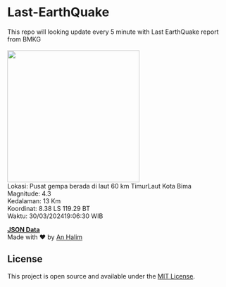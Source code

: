 # Last-EarthQuake
This repo will looking update every 5 minute with Last EarthQuake report from BMKG
<br>
<br>
<img src="https://static.bmkg.go.id/20240330190630.mmi.jpg" width="300"/>
<br>
Lokasi: Pusat gempa berada di laut 60 km TimurLaut Kota Bima <br>
Magnitude: 4.3 <br>
Kedalaman: 13 Km <br>
Koordinat: 8.38 LS 119.29 BT <br>
Waktu: 30/03/202419:06:30 WIB <br>

<a href="./data/data.json">**JSON Data**</a>
<br>
Made with ❤️ by <a href="https://github.com/an-halim">An Halim</a>
## License

This project is open source and available under the [MIT License](LICENSE).
